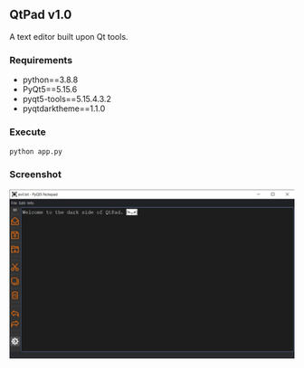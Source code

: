 ## QtPad v1.0
A text editor built upon Qt tools.

### Requirements
- python==3.8.8
- PyQt5==5.15.6
- pyqt5-tools==5.15.4.3.2
- pyqtdarktheme==1.1.0

### Execute
```
python app.py
```

### Screenshot
![QtPad screenshot](https://github.com/oron-sinaa/text-editor-qt/blob/main/snaps/dark_mode_ss.jpg)
